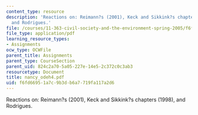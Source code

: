 ```yaml
---
content_type: resource
description: 'Reactions on: Reimann?s (2001), Keck and Sikkink?s chapters (1998),
  and Rodrigues.'
file: /courses/11-363-civil-society-and-the-environment-spring-2005/f6fd66951a7c9b3db6a7719fa117a2d6_nancy_odeh4.pdf
file_type: application/pdf
learning_resource_types:
- Assignments
ocw_type: OCWFile
parent_title: Assignments
parent_type: CourseSection
parent_uid: 824c2a70-5a05-227e-14e5-2c372c0c3ab3
resourcetype: Document
title: nancy_odeh4.pdf
uid: f6fd6695-1a7c-9b3d-b6a7-719fa117a2d6
---
```

Reactions on: Reimann?s (2001), Keck and Sikkink?s chapters (1998), and Rodrigues.

